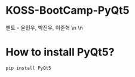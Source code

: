 # KOSS-BootCamp-PyQt5
멘토 - 윤민우, 박진우, 이준혁 
\n \n


# How to install PyQt5?
```bash
pip install PyQt5
```
